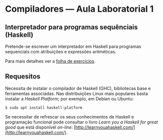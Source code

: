 
# Compiladores &mdash; Aula Laboratorial 1

## Interpretador para programas sequênciais (Haskell)

Pretende-se escrever um interpretador em Haskell para programas
sequenciais com atribuições e expressões aritméticas.

Para mais detalhes ver a [folha de exercícios](aula-lab-1-hs.pdf).

## Requesitos

Necessita de instalar o compilador de Haskell (GHC), bibliotecas base
e ferramentas associadas.  Nas distribuições Linux mais populares
basta instalar a *Haskell Platform*; por exemplo, em Debian ou Ubuntu:

~~~
$ sudo apt install haskell-platform
~~~

Se necessitar de refrescar os seus conhecimentos de Haskell e
programação funcional pode consultar o livro *Learn you a Haskell for
great good* que está disponível *on-line*:
[http://learnyouahaskell.com/](http://learnyouahaskell.com/).

  



